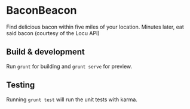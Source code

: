 # BaconBeacon

Find delicious bacon within five miles of your location. Minutes later, eat said bacon (courtesy of the Locu API)

## Build & development

Run `grunt` for building and `grunt serve` for preview.

## Testing

Running `grunt test` will run the unit tests with karma.
